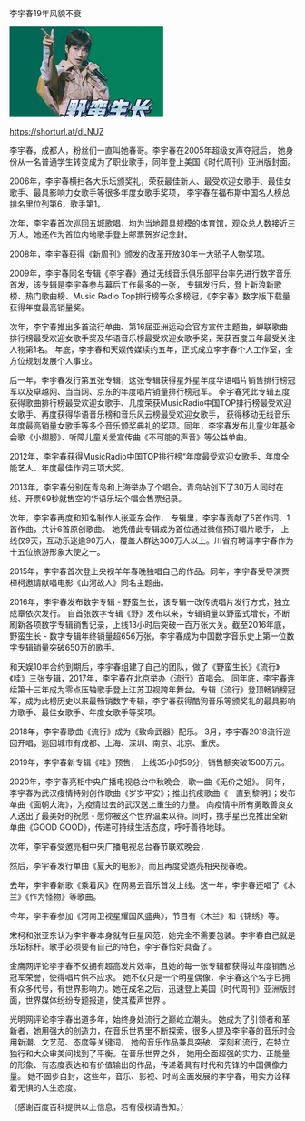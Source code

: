 李宇春19年风貌不衰

![李宇春19年风貌不衰](https://github.com/ywangnccu/ywang/blob/main/images/Yvchun.jpg)

https://shorturl.at/dLNUZ

李宇春，成都人，粉丝们一直叫她春哥。李宇春在2005年超级女声夺冠后，
她身份从一名普通学生转变成为了职业歌手，同年登上美国《时代周刊》亚洲版封面。

2006年，李宇春横扫各大乐坛颁奖礼，荣获最佳新人、最受欢迎女歌手、最佳女歌手、最具影响力女歌手等很多年度女歌手奖项，
李宇春在福布斯中国名人榜总排名里位列第6，歌手第1。

次年，李宇春首次巡回五城歌唱，均为当地颇具规模的体育馆，观众总人数接近三万人。她还作为首位内地歌手登上邮票贺岁纪念封。

2008年，李宇春获得《新周刊》颁发的改革开放30年十大骄子人物奖项。

2009年，李宇春同名专辑《李宇春》通过无线音乐俱乐部平台率先进行数字音乐首发，该专辑是李宇春参与幕后工作最多的一张，
专辑发行后，登上新浪新歌榜、热门歌曲榜、Music Radio Top排行榜等众多榜冠，《李宇春》数字版下载量获得年度最高销量奖。

次年，李宇春推出多首流行单曲、第16届亚洲运动会官方宣传主题曲，蝉联歌曲排行榜最受欢迎女歌手奖及华语音乐榜最受欢迎女歌手奖，荣获百度五年最受关注人物第1名。
年底，李宇春和天娱传媒续约五年，正式成立李宇春个人工作室，全方位规划发展个人事业。

后一年，李宇春发行第五张专辑，这张专辑获得星外星年度华语唱片销售排行榜冠军以及卓越网、当当网、京东的年度唱片销量排行榜冠军。
李宇春凭此专辑五度获得歌曲排行榜最受欢迎女歌手、几度荣获MusicRadio中国TOP排行榜最受欢迎女歌手、再度获得华语音乐榜和音乐风云榜最受欢迎女歌手，
获得移动无线音乐年度最高销量女歌手等多个音乐颁奖典礼的奖项。同年，李宇春发布儿童少年基金会歌《小翅膀》、听障儿童关爱宣传曲《不可能的声音》等公益单曲。

2012年，李宇春获得MusicRadio中国TOP排行榜“年度最受欢迎女歌手、年度全能艺人、年度最佳作词三项大奖。

2013年，李宇春分别在青岛和上海举办了个唱会。青岛站创下了30万人同时在线、开票69秒就售空的华语乐坛个唱会售票纪录。

次年，李宇春再度和知名制作人张亚东合作， 专辑里，李宇春贡献了5首作词、1首作曲，共计6首原创歌曲。 
她凭借此专辑成为首位通过微信预订唱片歌手， 上线仅9天，互动乐迷逾90万人，覆盖人群达300万人以上。川省府聘请李宇春作为十五位旅游形象大使之一。

2015年，李宇春首次登上央视羊年春晚独唱自己的作品。同年，李宇春受导演贾樟柯邀请献唱电影《山河故人》同名主题曲。

2016年，李宇春发布数字专辑 - 野蛮生长，该专辑一改传统唱片发行方式，独立成章依次发行。
自首张数字专辑《野》发布以来，专辑销量以野蛮式增长，不断刷新各项数字专辑销售记录，上线13小时后突破一百万张大关。截至2016年底，野蛮生长 - 数字专辑年终销量超656万张，李宇春成为中国数字音乐史上第一位数字专辑销量突破650万的歌手。

和天娱10年合约到期后，李宇春组建了自己的团队，做了《野蛮生长》《流行》《哇》三张专辑，2017年，李宇春在北京举办《流行》首唱会。
同年底，李宇春连续第十三年成为零点压轴歌手登上江苏卫视跨年舞台。专辑《流行》登顶畅销榜冠军，成为此榜历史以来最畅销数字专辑，李宇春获得酷狗音乐等颁奖礼的最具影响力歌手、最佳女歌手、年度女歌手等奖项。

2018年，李宇春歌曲《流行》成为《致命武器》配乐。 3月，李宇春2018流行巡回开唱，巡回城市有成都、上海、深圳、南京、北京、重庆。

2019年，李宇春新专辑《哇》预售， 上线35小时59分，销售额突破1500万元。

2020年，李宇春亮相中央广播电视总台中秋晚会，歌一曲《无价之姐》。
同年，李宇春为武汉疫情特别创作歌曲《岁岁平安》；推出抗疫歌曲《一直到黎明》；发布单曲《面朝大海》，为疫情过去的武汉送上重生的力量。 
向疫情中所有勇敢善良女人送出了最美好的祝愿 - 愿你被这个世界温柔以待。同时，携手星巴克推出全新单曲《GOOD GOOD》，传递可持续生活态度，呼吁善待地球。

次年，李宇春受邀亮相中央广播电视总台春节联欢晚会，

然后，李宇春发行单曲《夏天的电影》，而且再度受邀亮相央视春晚。

去年，李宇春新歌《乘着风》在网易云音乐首发上线。这一年，李宇春还唱了《木兰》《作为怪物》等歌曲。

今年，李宇春参加《河南卫视星耀国风盛典》，节目有《木兰》和《锦绣》等。

宋柯和张亚东认为李宇春本身就有巨星风范，她完全不需要包装。李宇春自己就是乐坛标杆。歌手必须要有自己的特色，李宇春恰好具备了。

金鹰网评论李宇春不仅拥有超高发片效率，且她的每一张专辑都获得过年度销售总冠军荣誉，使得唱片供不应求。
她不仅只是一个明星偶像，李宇春这个名字已拥有众多代号，有世界影响力。她在成名之后，迅速登上美国《时代周刊》亚洲版封面，世界媒体纷纷专题报道，使其蜚声世界 。

光明网评论李宇春出道多年，始终身处流行之巅屹立潮头。
她成为了引领者和革新者，她用强大的创造力，在音乐世界里不断探索，很多人提及李宇春的音乐时会用新潮、文艺范、态度等关键词，
她的音乐作品兼具突破、深刻和流行，在特立独行和大众审美间找到了平衡。在音乐世界之外，
她用全面超强的实力、正能量的形象、有态度表达和有价值输出的作品，传递着具有时代和先锋的中国偶像力量。
她不固步自封，这些年，音乐、影视、时尚全面发展的李宇春，用实力诠释着无惧的人生态度。

（感谢百度百科提供以上信息，若有侵权请告知。）
